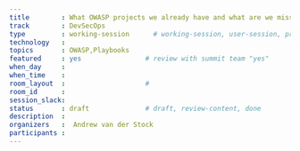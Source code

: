 ```yaml
---
title        : What OWASP projects we already have and what are we missing to deliver secure devops pipeline 
track        : DevSecOps
type         : working-session      # working-session, user-session, product-session
technology   :
topics       : OWASP,Playbooks
featured     : yes                # review with summit team "yes"
when_day     :
when_time    :
room_layout  :                    #
room_id      :
session_slack: 
status       : draft              # draft, review-content, done
description  :
organizers   :  Andrew van der Stock
participants :
---
```



<!--(add intro)

## Secure CodeBox https://github.com/secureCodeBox/secureCodeBox 

(...)

## https://github.blog/changelog/2020-05-06-github-advanced-security-code-scanning-now-available-in-limited-public-beta/ 

(...)

## Outcomes

(...)

## References

(...)


## Previous-->
